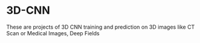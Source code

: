 # 3D-CNN
These are projects of 3D CNN training and prediction on 3D images like CT Scan or Medical Images, Deep Fields
